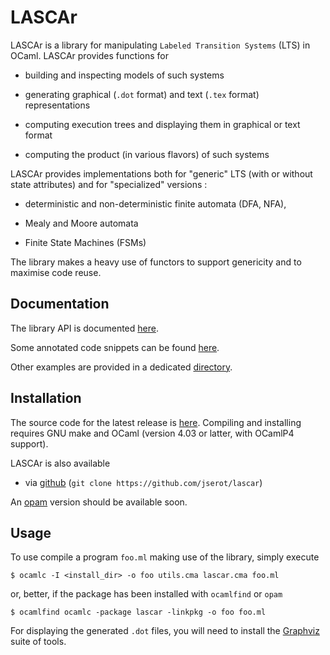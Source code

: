 LASCAr 
======

LASCAr is a library for manipulating `Labeled Transition Systems` (LTS) in OCaml.
LASCAr provides functions for

* building and inspecting models of such systems

* generating graphical (`.dot` format) and text (`.tex` format) representations

* computing execution trees and displaying them in graphical or text format

* computing the product (in various flavors) of such systems

LASCAr provides implementations both for "generic" LTS (with or without state attributes) and for "specialized" versions :

* deterministic and non-deterministic finite automata (DFA, NFA),

* Mealy and Moore automata

* Finite State Machines (FSMs)

The library makes a heavy use of functors to support genericity and to maximise code reuse. 

Documentation
-------------

The library API is documented [here][api].

Some annotated code snippets can be found [here][example-slides].

Other examples are provided in a dedicated [directory][examples].

[api]: http://cloud.ip.univ-bpclermont.fr/~serot/lascar/doc/api/index.html
[example-slides]: http://cloud.ip.univ-bpclermont.fr/~serot/lascar/doc/examples/examples.html
[examples]: https://github.com/jserot/lascar/tree/master/examples

Installation
------------

The source code for the latest release is [here][]. Compiling and installing requires GNU make and
OCaml (version 4.03 or latter, with OCamlP4 support).

[here]: http://cloud.ip.univ-bpclermont.fr/~serot/lascar/src/lascar.tar.gz

LASCAr is also available 

* via [github][] (`git clone https://github.com/jserot/lascar`)

An [opam][] version should be available soon.

[opam]: https://opam.ocaml.org
[github]: https://github.com/jserot/lascar

Usage
-----

To use compile a program `foo.ml` making use of the library, simply execute

    $ ocamlc -I <install_dir> -o foo utils.cma lascar.cma foo.ml
    
or, better, if the package has been installed with `ocamlfind` or `opam` 

    $ ocamlfind ocamlc -package lascar -linkpkg -o foo foo.ml

For displaying the generated `.dot` files, you will need to install the [Graphviz][] suite of tools.

[Graphviz]: http://www.graphviz.org

